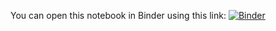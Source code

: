 You can open this notebook in Binder using this link:
[![Binder](https://mybinder.org/badge_logo.svg)](https://mybinder.org/v2/gh/xpertmind/TigerGraph/master?labpath=FOI_Workshop_20221017%2Ffoi_workshop.ipynb)
